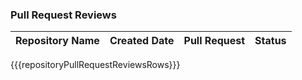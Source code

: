 ### Pull Request Reviews

| Repository Name | Created Date | Pull Request | Status |
| --------------- | ------------ | ------------ | ------ |
{{{repositoryPullRequestReviewsRows}}}
